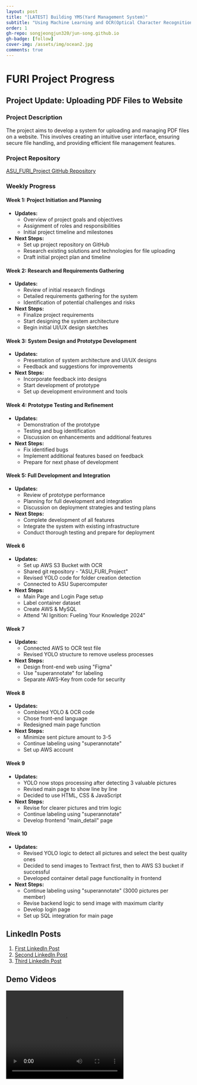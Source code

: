 ```yaml
---
layout: post
title: "[LATEST] Building YMS(Yard Management System)"
subtitle: "Using Machine Learning and OCR(Optical Character Recognition) Technology"
order: 1
gh-repo: songjeongjun320/jun-song.github.io
gh-badge: [follow]
cover-img: /assets/img/ocean2.jpg
comments: true
---
```


# FURI Project Progress

## Project Update: Uploading PDF Files to Website

### Project Description
The project aims to develop a system for uploading and managing PDF files on a website. This involves creating an intuitive user interface, ensuring secure file handling, and providing efficient file management features.

### Project Repository
[ASU_FURI_Project GitHub Repository](https://github.com/songjeongjun320/ASU_FURI_Project)

### Weekly Progress

#### Week 1: Project Initiation and Planning
- **Updates:**
  - Overview of project goals and objectives
  - Assignment of roles and responsibilities
  - Initial project timeline and milestones
- **Next Steps:**
  - Set up project repository on GitHub
  - Research existing solutions and technologies for file uploading
  - Draft initial project plan and timeline

#### Week 2: Research and Requirements Gathering
- **Updates:**
  - Review of initial research findings
  - Detailed requirements gathering for the system
  - Identification of potential challenges and risks
- **Next Steps:**
  - Finalize project requirements
  - Start designing the system architecture
  - Begin initial UI/UX design sketches

#### Week 3: System Design and Prototype Development
- **Updates:**
  - Presentation of system architecture and UI/UX designs
  - Feedback and suggestions for improvements
- **Next Steps:**
  - Incorporate feedback into designs
  - Start development of prototype
  - Set up development environment and tools

#### Week 4: Prototype Testing and Refinement
- **Updates:**
  - Demonstration of the prototype
  - Testing and bug identification
  - Discussion on enhancements and additional features
- **Next Steps:**
  - Fix identified bugs
  - Implement additional features based on feedback
  - Prepare for next phase of development

#### Week 5: Full Development and Integration
- **Updates:**
  - Review of prototype performance
  - Planning for full development and integration
  - Discussion on deployment strategies and testing plans
- **Next Steps:**
  - Complete development of all features
  - Integrate the system with existing infrastructure
  - Conduct thorough testing and prepare for deployment

#### Week 6
- **Updates:**
  - Set up AWS S3 Bucket with OCR
  - Shared git repository - "ASU_FURI_Project"
  - Revised YOLO code for folder creation detection
  - Connected to ASU Supercomputer
- **Next Steps:**
  - Main Page and Login Page setup
  - Label container dataset
  - Create AWS & MySQL
  - Attend "AI Ignition: Fueling Your Knowledge 2024"

#### Week 7
- **Updates:**
  - Connected AWS to OCR test file
  - Revised YOLO structure to remove useless processes
- **Next Steps:**
  - Design front-end web using "Figma"
  - Use "superannotate" for labeling
  - Separate AWS-Key from code for security

#### Week 8
- **Updates:**
  - Combined YOLO & OCR code
  - Chose front-end language
  - Redesigned main page function
- **Next Steps:**
  - Minimize sent picture amount to 3-5
  - Continue labeling using "superannotate"
  - Set up AWS account

#### Week 9
- **Updates:**
  - YOLO now stops processing after detecting 3 valuable pictures
  - Revised main page to show line by line
  - Decided to use HTML, CSS & JavaScript
- **Next Steps:**
  - Revise for clearer pictures and trim logic
  - Continue labeling using "superannotate"
  - Develop frontend "main_detail" page

#### Week 10
- **Updates:**
  - Revised YOLO logic to detect all pictures and select the best quality ones
  - Decided to send images to Textract first, then to AWS S3 bucket if successful
  - Developed container detail page functionality in frontend
- **Next Steps:**
  - Continue labeling using "superannotate" (3000 pictures per member)
  - Revise backend logic to send image with maximum clarity
  - Develop login page
  - Set up SQL integration for main page

## LinkedIn Posts
1. [First LinkedIn Post](https://www.linkedin.com/posts/junsong0602_ai-machinelearning-yolo-activity-7218802097410957313-92jS?utm_source=share&utm_medium=member_desktop)
2. [Second LinkedIn Post](https://www.linkedin.com/posts/junsong0602_ai-machinelearning-yolo-activity-7212526873040277504-xzzy?utm_source=share&utm_medium=member_desktop)
3. [Third LinkedIn Post](https://www.linkedin.com/posts/junsong0602_research-machinelearning-yolov8-activity-7208008590295465984-azLr?utm_source=share&utm_medium=member_desktop)

## Demo Videos
<video width="320" height="240" controls>
  <source src="/assets/video/ASU_Project_Demo1.mp4" type="video/mp4">
Your browser does not support the video tag.
</video>
